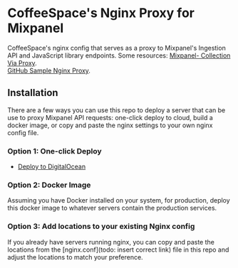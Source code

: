 # CoffeeSpace's Nginx Proxy for Mixpanel
CoffeeSpace's nginx config that serves as a proxy to Mixpanel's Ingestion API and JavaScript library endpoints. 
Some resources: 
[Mixpanel- Collection Via Proxy](https://developer.mixpanel.com/docs/self-hosted-tracking).  
[GitHub Sample Nginx Proxy](https://github.com/mixpanel/tracking-proxy).  


## Installation

There are a few ways you can use this repo to deploy a server that can be use to proxy Mixpanel API requests: one-click deploy to cloud, build a docker image, or copy and paste the nginx settings to your own nginx config file.

### Option 1: One-click Deploy
   - [Deploy to DigitalOcean](https://cloud.digitalocean.com/apps/new?repo=https://github.com/https://github.com/Counselab-Inc/Mixpanel-Proxy/tree/main)
   
### Option 2: Docker Image
   Assuming you have Docker installed on your system, for production, deploy this docker image to whatever servers contain the production services. 

### Option 3: Add locations to your existing Nginx config
   If you already have servers running nginx, you can copy and paste the locations from the [nginx.conf](todo: insert correct link) file in this repo and adjust the locations to match your preference.
